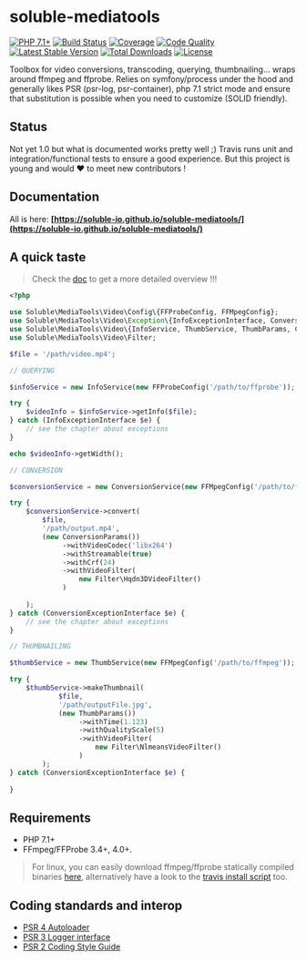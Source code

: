 # soluble-mediatools  

[![PHP 7.1+](https://img.shields.io/badge/php-7.1+-ff69b4.svg)](https://packagist.org/packages/soluble/mediatools)
[![Build Status](https://travis-ci.org/soluble-io/soluble-mediatools.svg?branch=master)](https://travis-ci.org/soluble-io/soluble-mediatools)
[![Coverage](https://codecov.io/gh/soluble-io/soluble-mediatools/branch/master/graph/badge.svg)](https://codecov.io/gh/soluble-io/soluble-mediatools)
[![Code Quality](https://scrutinizer-ci.com/g/soluble-io/soluble-mediatools/badges/quality-score.png?b=master)](https://scrutinizer-ci.com/g/soluble-io/soluble-mediatools/?branch=master)
[![Latest Stable Version](https://poser.pugx.org/soluble/mediatools/v/stable.svg)](https://packagist.org/packages/soluble/mediatools)
[![Total Downloads](https://poser.pugx.org/soluble/mediatools/downloads.png)](https://packagist.org/packages/soluble/mediatools)
[![License](https://poser.pugx.org/soluble/mediatools/license.png)](https://packagist.org/packages/soluble/mediatools)

Toolbox for video conversions, transcoding, querying, thumbnailing... wraps around ffmpeg and ffprobe. Relies on symfony/process
under the hood and generally likes PSR (psr-log, psr-container), php 7.1 strict mode and ensure that substitution is 
possible when you need to customize (SOLID friendly). 
      
## Status

Not yet 1.0 but what is documented works pretty well ;) Travis runs unit and integration/functional tests to ensure 
a good experience. But this project is young and would ❤️ to meet new contributors !

## Documentation 

All is here: **[https://soluble-io.github.io/soluble-mediatools/](https://soluble-io.github.io/soluble-mediatools/)**

## A quick taste

> Check the [doc](https://soluble-io.github.io/soluble-mediatools/) to get a more detailed overview !!!

```php
<?php

use Soluble\MediaTools\Video\Config\{FFProbeConfig, FFMpegConfig};
use Soluble\MediaTools\Video\Exception\{InfoExceptionInterface, ConversionExceptionInterface};
use Soluble\MediaTools\Video\{InfoService, ThumbService, ThumbParams, ConversionService, ConversionParams};
use Soluble\MediaTools\Video\Filter;

$file = '/path/video.mp4';

// QUERYING

$infoService = new InfoService(new FFProbeConfig('/path/to/ffprobe'));

try {
    $videoInfo = $infoService->getInfo($file);
} catch (InfoExceptionInterface $e) {
    // see the chapter about exceptions
}

echo $videoInfo->getWidth();

// CONVERSION

$conversionService = new ConversionService(new FFMpegConfig('/path/to/ffmpeg'));

try {
    $conversionService->convert(
        $file, 
        '/path/output.mp4',
        (new ConversionParams())
             ->withVideoCodec('libx264')    
             ->withStreamable(true)
             ->withCrf(24)
             ->withVideoFilter(
                 new Filter\Hqdn3DVideoFilter()
             )
            
    );
} catch (ConversionExceptionInterface $e) {
    // see the chapter about exceptions
}

// THUMBNAILING

$thumbService = new ThumbService(new FFMpegConfig('/path/to/ffmpeg'));

try {
    $thumbService->makeThumbnail(
            $file, 
            '/path/outputFile.jpg', 
            (new ThumbParams())
                 ->withTime(1.123)
                 ->withQualityScale(5)
                 ->withVideoFilter(
                     new Filter\NlmeansVideoFilter()
                 )
        );
} catch (ConversionExceptionInterface $e) {
    
}

```

## Requirements

- PHP 7.1+
- FFmpeg/FFProbe 3.4+, 4.0+.

> For linux, you can easily download ffmpeg/ffprobe statically compiled binaries [here](https://johnvansickle.com/ffmpeg/), 
> alternatively have a look to the [travis install script](https://github.com/soluble-io/soluble-mediatools/blob/master/.travis/travis-install-ffmpeg.sh) too.
 
   
## Coding standards and interop

* [PSR 4 Autoloader](https://github.com/php-fig/fig-standards/blob/master/accepted/PSR-4-autoloader.md)
* [PSR 3 Logger interface](https://github.com/php-fig/fig-standards/blob/master/accepted/PSR-3-logger-interface.md)
* [PSR 2 Coding Style Guide](https://github.com/php-fig/fig-standards/blob/master/accepted/PSR-2-coding-style-guide.md)



